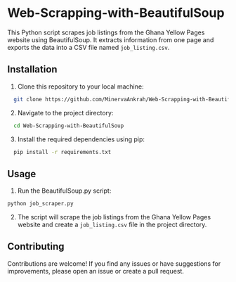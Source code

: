 # Web-Scrapping-with-BeautifulSoup
This Python script scrapes job listings from the Ghana Yellow Pages website using BeautifulSoup. It extracts information from one page and exports the data into a CSV file named ```job_listing.csv```.

## Installation
1. Clone this repository to your local machine:
```bash
  git clone https://github.com/MinervaAnkrah/Web-Scrapping-with-BeautifulSoup.git
```
2. Navigate to the project directory:
```bash
  cd Web-Scrapping-with-BeautifulSoup
```
3. Install the required dependencies using pip:
```bash
  pip install -r requirements.txt
```

## Usage
1. Run the BeautifulSoup.py script:
```python
python job_scraper.py
```
2. The script will scrape the job listings from the Ghana Yellow Pages website and create a ```job_listing.csv``` file in the project directory.

## Contributing
Contributions are welcome! If you find any issues or have suggestions for improvements, please open an issue or create a pull request.

